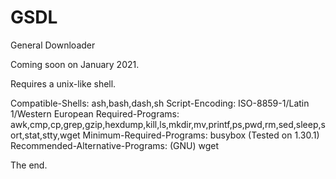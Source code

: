 # GSDL
General Downloader

Coming soon on January 2021.

Requires a unix-like shell.

Compatible-Shells: ash,bash,dash,sh
Script-Encoding: ISO-8859-1/Latin 1/Western European
Required-Programs: awk,cmp,cp,grep,gzip,hexdump,kill,ls,mkdir,mv,printf,ps,pwd,rm,sed,sleep,sort,stat,stty,wget
Minimum-Required-Programs: busybox (Tested on 1.30.1)
Recommended-Alternative-Programs: (GNU) wget

The end.
